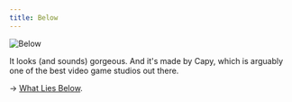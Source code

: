 ```yaml
---
title: Below
---
```


![Below](http://farm4.staticflickr.com/3666/10437074743_edaf374a75_h.jpg "Below")

It looks (and sounds) gorgeous. And it's made by Capy, which is arguably one of the best video game studios out there.

→ [What Lies Below](http://whatliesbelow.com/).

